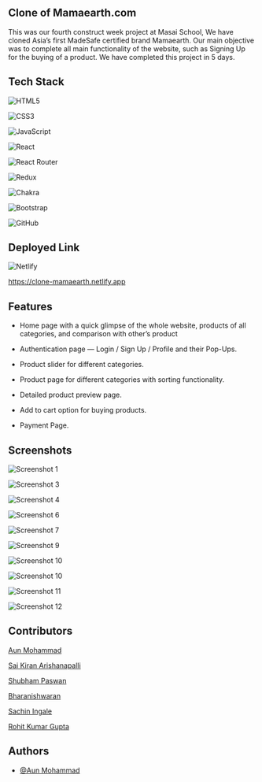 
## Clone of Mamaearth.com
 This was our fourth construct week project at Masai School, We have cloned Asia’s first MadeSafe certified brand Mamaearth.
 Our main objective was to complete all main functionality of the website, such as Signing Up for the buying of a product.
 We have completed this project in 5 days. 
 
## Tech Stack


![HTML5](https://img.shields.io/badge/html5-%23E34F26.svg?style=for-the-badge&logo=html5&logoColor=white)

![CSS3](https://img.shields.io/badge/css3-%231572B6.svg?style=for-the-badge&logo=css3&logoColor=white)

![JavaScript](https://img.shields.io/badge/javascript-%23323330.svg?style=for-the-badge&logo=javascript&logoColor=%23F7DF1E)

![React](https://img.shields.io/badge/react-%2320232a.svg?style=for-the-badge&logo=react&logoColor=%2361DAFB)

![React Router](https://img.shields.io/badge/React_Router-CA4245?style=for-the-badge&logo=react-router&logoColor=white)

![Redux](https://img.shields.io/badge/Redux-593D88?style=for-the-badge&logo=redux&logoColor=white)

![Chakra](https://img.shields.io/badge/chakra-%234ED1C5.svg?style=for-the-badge&logo=chakraui&logoColor=white)

![Bootstrap](https://img.shields.io/badge/bootstrap-%23563D7C.svg?style=for-the-badge&logo=bootstrap&logoColor=white)

![GitHub](https://img.shields.io/badge/github-%23121011.svg?style=for-the-badge&logo=github&logoColor=white)


## Deployed Link

![Netlify](https://img.shields.io/badge/netlify-%23000000.svg?style=for-the-badge&logo=netlify&logoColor=#00C7B7)

https://clone-mamaearth.netlify.app


## Features

- Home page with a quick glimpse of the whole website, products of all categories, and comparison with other’s product

- Authentication page — Login / Sign Up / Profile and their Pop-Ups.

- Product slider for different categories.

- Product page for different categories with sorting functionality.

- Detailed product preview page.

- Add to cart option for buying products.

- Payment Page.



## Screenshots

![Screenshot 1](https://miro.medium.com/max/1400/1*Se-ve1tgHsIgzcGLTZDA6A.png)

![Screenshot 3](https://miro.medium.com/max/1400/1*_zjgw-ZYS1E4ueykOKIp-A.png)

![Screenshot 4](https://miro.medium.com/max/1400/1*P1ktIfYkkZbKiN3SWQ7kmA.jpeg)

![Screenshot 6](https://miro.medium.com/max/812/1*pS7KUMrcNd3uTxWnDkoo2Q.jpeg)

![Screenshot 7](https://miro.medium.com/max/1400/1*X3OFqt6EzfafCsyyQ0X9Ig.png)

![Screenshot 9](https://miro.medium.com/max/1400/1*3hYuhVUuLY3EAKSRPOuKmw.jpeg)

![Screenshot 10](https://miro.medium.com/max/912/1*9ZfYs172K7rPmN0l8ycQKg.jpeg)

![Screenshot 10](https://miro.medium.com/max/920/1*tqFmNWkSDpMoJYvkQ95AaQ.jpeg)

![Screenshot 11](https://miro.medium.com/max/1400/1*nXYKH_SBtjfqLrlMd1XZLw.png)

![Screenshot 12](https://miro.medium.com/max/1400/1*hrMlRn9cSEjtFplD_G2xLw.jpeg)




## Contributors

[Aun Mohammad](https://github.com/aun0545088)

[Sai Kiran Arishanapalli](https://github.com/saikiran003)

[Shubham Paswan](https://github.com/spaswan141)

[Bharanishwaran](https://github.com/Bharani619)

[Sachin Ingale](https://github.com/sachiningale1998)

[Rohit Kumar Gupta](https://github.com/rg15697)


## Authors

- [@Aun Mohammad](https://github.com/aun0545088)


